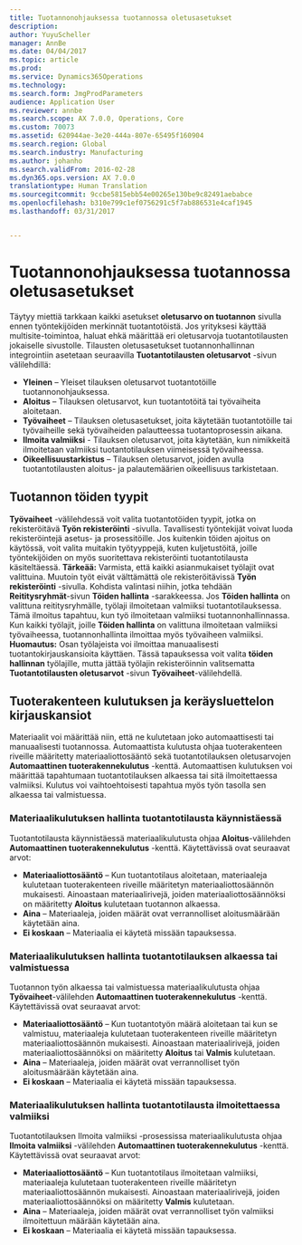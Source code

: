 ```yaml
---
title: Tuotannonohjauksessa tuotannossa oletusasetukset
description: 
author: YuyuScheller
manager: AnnBe
ms.date: 04/04/2017
ms.topic: article
ms.prod: 
ms.service: Dynamics365Operations
ms.technology: 
ms.search.form: JmgProdParameters
audience: Application User
ms.reviewer: annbe
ms.search.scope: AX 7.0.0, Operations, Core
ms.custom: 70073
ms.assetid: 620944ae-3e20-444a-807e-65495f160904
ms.search.region: Global
ms.search.industry: Manufacturing
ms.author: johanho
ms.search.validFrom: 2016-02-28
ms.dyn365.ops.version: AX 7.0.0
translationtype: Human Translation
ms.sourcegitcommit: 9ccbe5815ebb54e00265e130be9c82491aebabce
ms.openlocfilehash: b310e799c1ef0756291c5f7ab886531e4caf1945
ms.lasthandoff: 03/31/2017


---
```


# <a name="production-order-defaults-in-manufacturing-execution"></a>Tuotannonohjauksessa tuotannossa oletusasetukset



Täytyy miettiä tarkkaan kaikki asetukset **oletusarvo on tuotannon** sivulla ennen työntekijöiden merkinnät tuotantotöistä. Jos yrityksesi käyttää multisite-toimintoa, haluat ehkä määrittää eri oletusarvoja tuotantotilausten jokaiselle sivustolle. Tilausten oletusasetukset tuotannonhallinnan integrointiin asetetaan seuraavilla **Tuotantotilausten oletusarvot** -sivun välilehdillä:

-   **Yleinen** – Yleiset tilauksen oletusarvot tuotantotöille tuotannonohjauksessa.
-   **Aloitus** – Tilauksen oletusarvot, kun tuotantotöitä tai työvaiheita aloitetaan.
-   **Työvaiheet** – Tilauksen oletusasetukset, joita käytetään tuotantotöille tai työvaiheille sekä työvaiheiden palautteessa tuotantoprosessin aikana.
-   **Ilmoita valmiiksi** - Tilauksen oletusarvot, joita käytetään, kun nimikkeitä ilmoitetaan valmiiksi tuotantotilauksen viimeisessä työvaiheessa.
-   **Oikeellisuustarkistus** – Tilauksen oletusarvot, joiden avulla tuotantotilausten aloitus- ja palautemäärien oikeellisuus tarkistetaan.

## <a name="types-of-production-jobs"></a>Tuotannon töiden tyypit
**Työvaiheet** -välilehdessä voit valita tuotantotöiden tyypit, jotka on rekisteröitävä **Työn rekisteröinti** -sivulla. Tavallisesti työntekijät voivat luoda rekisteröintejä asetus- ja prosessitöille. Jos kuitenkin töiden ajoitus on käytössä, voit valita muitakin työtyyppejä, kuten kuljetustöitä, joille työntekijöiden on myös suoritettava rekisteröinti tuotantotilausta käsiteltäessä. **Tärkeää:** Varmista, että kaikki asianmukaiset työlajit ovat valittuina. Muutoin työt eivät välttämättä ole rekisteröitävissä **Työn rekisteröinti** -sivulla. Kohdista valintasi niihin, jotka tehdään **Reititysryhmät**-sivun **Töiden hallinta** -sarakkeessa. Jos **Töiden hallinta** on valittuna reititysryhmälle, työlaji ilmoitetaan valmiiksi tuotantotilauksessa. Tämä ilmoitus tapahtuu, kun työ ilmoitetaan valmiiksi tuotannonhallinnassa. Kun kaikki työlajit, joille **Töiden hallinta** on valittuna ilmoitetaan valmiiksi työvaiheessa, tuotannonhallinta ilmoittaa myös työvaiheen valmiiksi. **Huomautus:** Osan työlajeista voi ilmoittaa manuaalisesti tuotantokirjauskansioita käyttäen. Tässä tapauksessa voit valita **töiden hallinnan** työlajille, mutta jättää työlajin rekisteröinnin valitsematta **Tuotantotilausten oletusarvot** -sivun **Työvaiheet**-välilehdellä.

## <a name="bom-consumption-and-picking-list-journals"></a>Tuoterakenteen kulutuksen ja keräysluettelon kirjauskansiot
Materiaalit voi määrittää niin, että ne kulutetaan joko automaattisesti tai manuaalisesti tuotannossa. Automaattista kulutusta ohjaa tuoterakenteen riveille määritetty materiaaliottosääntö sekä tuotantotilauksen oletusarvojen **Automaattinen tuoterakennekulutus** -kenttä. Automaattisen kulutuksen voi määrittää tapahtumaan tuotantotilauksen alkaessa tai sitä ilmoitettaessa valmiiksi. Kulutus voi vaihtoehtoisesti tapahtua myös työn tasolla sen alkaessa tai valmistuessa.

### <a name="controlling-material-consumption-when-a-production-order-is-started"></a>Materiaalikulutuksen hallinta tuotantotilausta käynnistäessä

Tuotantotilausta käynnistäessä materiaalikulutusta ohjaa **Aloitus**-välilehden **Automaattinen tuoterakennekulutus** -kenttä. Käytettävissä ovat seuraavat arvot:

-   **Materiaaliottosääntö** – Kun tuotantotilaus aloitetaan, materiaaleja kulutetaan tuoterakenteen riveille määritetyn materiaaliottosäännön mukaisesti. Ainoastaan materiaalirivejä, joiden materiaaliottosäännöksi on määritetty **Aloitus** kulutetaan tuotannon alkaessa.
-   **Aina** – Materiaaleja, joiden määrät ovat verrannolliset aloitusmäärään käytetään aina.
-   **Ei koskaan** – Materiaalia ei käytetä missään tapauksessa.

### <a name="controlling-material-consumption-when-a-production-job-is-started-or-completed"></a>Materiaalikulutuksen hallinta tuotantotilauksen alkaessa tai valmistuessa

Tuotannon työn alkaessa tai valmistuessa materiaalikulutusta ohjaa **Työvaiheet**-välilehden **Automaattinen tuoterakennekulutus** -kenttä. Käytettävissä ovat seuraavat arvot:

-   **Materiaaliottosääntö** – Kun tuotantotyön määrä aloitetaan tai kun se valmistuu, materiaaleja kulutetaan tuoterakenteen riveille määritetyn materiaaliottosäännön mukaisesti. Ainoastaan materiaalirivejä, joiden materiaaliottosäännöksi on määritetty **Aloitus** tai **Valmis** kulutetaan.
-   **Aina** – Materiaaleja, joiden määrät ovat verrannolliset työn aloitusmäärään käytetään aina.
-   **Ei koskaan** – Materiaalia ei käytetä missään tapauksessa.

### <a name="controlling-material-consumption-when-a-production-order-is-reported-as-finished"></a>Materiaalikulutuksen hallinta tuotantotilausta ilmoitettaessa valmiiksi

Tuotantotilauksen Ilmoita valmiiksi -prosessissa materiaalikulutusta ohjaa **Ilmoita valmiiksi** -välilehden **Automaattinen tuoterakennekulutus** -kenttä. Käytettävissä ovat seuraavat arvot:

-   **Materiaaliottosääntö** – Kun tuotantotilaus ilmoitetaan valmiiksi, materiaaleja kulutetaan tuoterakenteen riveille määritetyn materiaaliottosäännön mukaisesti. Ainoastaan materiaalirivejä, joiden materiaaliottosäännöksi on määritetty **Valmis** kulutetaan.
-   **Aina** – Materiaaleja, joiden määrät ovat verrannolliset työn valmiiksi ilmoitettuun määrään käytetään aina.
-   **Ei koskaan** – Materiaalia ei käytetä missään tapauksessa.



